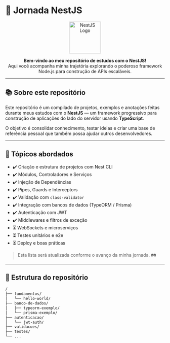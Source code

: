 # 🚀 Jornada NestJS

<p align="center">
  <img src="https://nestjs.com/img/logo-small.svg" width="100" alt="NestJS Logo">
</p>

<p align="center">
  <b>Bem-vindo ao meu repositório de estudos com o NestJS!</b><br>
  Aqui você acompanha minha trajetória explorando o poderoso framework Node.js para construção de APIs escaláveis.
</p>

---

## 📚 Sobre este repositório

Este repositório é um compilado de projetos, exemplos e anotações feitas durante meus estudos com o **NestJS** — um framework progressivo para construção de aplicações do lado do servidor usando **TypeScript**.

O objetivo é consolidar conhecimento, testar ideias e criar uma base de referência pessoal que também possa ajudar outros desenvolvedores.

---

## 🧠 Tópicos abordados

- ✔️ Criação e estrutura de projetos com Nest CLI
- ✔️ Módulos, Controladores e Serviços
- ✔️ Injeção de Dependências
- ✔️ Pipes, Guards e Interceptors
- ✔️ Validação com `class-validator`
- ✔️ Integração com bancos de dados (TypeORM / Prisma)
- ✔️ Autenticação com JWT
- ✔️ Middlewares e filtros de exceção
- ⏳ WebSockets e microserviços
- ⏳ Testes unitários e e2e
- ⏳ Deploy e boas práticas

> Esta lista será atualizada conforme o avanço da minha jornada. 🛤️

---

## 📁 Estrutura do repositório

```bash
/
├── fundamentos/
│   └── hello-world/
├── banco-de-dados/
│   ├── typeorm-exemplo/
│   └── prisma-exemplo/
├── autenticacao/
│   └── jwt-auth/
├── validacoes/
├── testes/
└── ...

